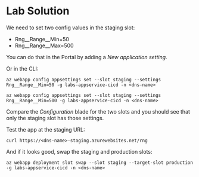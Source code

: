 # Lab Solution

We need to set two config values in the staging slot:

- Rng__Range__Min=50
- Rng__Range__Max=500

You can do that in the Portal by adding a _New application setting_.

Or in the CLI:

```
az webapp config appsettings set --slot staging --settings Rng__Range__Min=50 -g labs-appservice-cicd -n <dns-name>

az webapp config appsettings set --slot staging --settings Rng__Range__Min=500 -g labs-appservice-cicd -n <dns-name>
```

Compare the _Configuration_ blade for the two slots and you should see that only the staging slot has those settings.

Test the app at the staging URL:

```
curl https://<dns-name>-staging.azurewebsites.net/rng
```

And if it looks good, swap the staging and production slots:

```
az webapp deployment slot swap --slot staging --target-slot production -g labs-appservice-cicd -n <dns-name>
```
